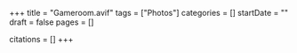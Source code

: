 +++
title = "Gameroom.avif"
tags = ["Photos"]
categories = []
startDate = ""
draft = false
pages = []

citations = []
+++
